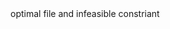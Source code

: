<html>
  <head>
    <title>Files used</title>
  </head>
  <body>
    optimal file and infeasible constriant
  </body>
</html>
